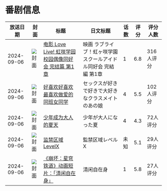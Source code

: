 # 番剧信息

|放送日期|封面|标题|日文标题|话数|评分|评分人数|
|---|---|---|---|---|---|---|
|2024-09-06|![封面](https://lain.bgm.tv/pic/cover/c/68/eb/442614_22L71.jpg)|[电影 Love Live! 虹咲学园校园偶像同好会 完结篇 第1章](https://bangumi.tv/subject/442614)|映画 ラブライブ！虹ヶ咲学園スクールアイドル同好会 完結編 第1章|1|6.8|316人评分|
|2024-09-06|![封面](https://bangumi.tv/img/no_icon_subject.png)|[好喜欢好喜欢最喜欢做爱的同班女同学](https://bangumi.tv/subject/482920)|セックスが好きで好きで大好きなクラスメイトのあの娘|4|5.5|102人评分|
|2024-09-06|![封面](https://bangumi.tv/img/no_icon_subject.png)|[少年成为大人的夏天](https://bangumi.tv/subject/498203)|少年が大人になった夏|4|4.3|72人评分|
|2024-09-06|![封面](https://lain.bgm.tv/pic/cover/c/b9/55/507433_00reD.jpg)|[监禁区域LevelX](https://bangumi.tv/subject/507433)|監禁区域レベルX|未知|5.1|29人评分|
|2024-09-06|![封面](https://lain.bgm.tv/pic/cover/c/53/34/511299_E6dER.jpg)|[《崩坏：星穹铁道》动画短片：「清闲自在身」](https://bangumi.tv/subject/511299)|清闲自在身|1|5.8|27人评分|
